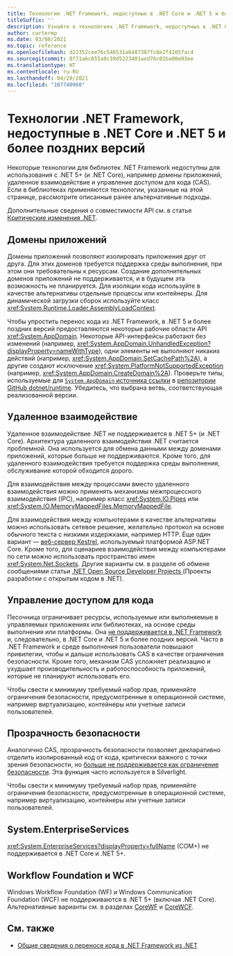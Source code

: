 ```yaml
---
title: Технологии .NET Framework, недоступные в .NET Core и .NET 5 и более поздних версий
titleSuffix: ''
description: Узнайте о технологиях .NET Framework, недоступных в .NET Core и .NET 5.0 и более поздних версий.
author: cartermp
ms.date: 03/08/2021
ms.topic: reference
ms.openlocfilehash: d22352cee76c546531a6487387fc8e2f4105fac4
ms.sourcegitcommit: 8f71a6c655a9c39d5223401aed76c02ba00e03ee
ms.translationtype: HT
ms.contentlocale: ru-RU
ms.lasthandoff: 04/20/2021
ms.locfileid: "107740960"
---
```

# <a name="net-framework-technologies-unavailable-on-net-core-and-net-5"></a>Технологии .NET Framework, недоступные в .NET Core и .NET 5 и более поздних версий

Некоторые технологии для библиотек .NET Framework недоступны для использования с .NET 5+ (и .NET Core), например домены приложений, удаленное взаимодействие и управление доступом для кода (CAS). Если в библиотеках применяются технологии, указанные на этой странице, рассмотрите описанные ранее альтернативные подходы.

Дополнительные сведения о совместимости API см. в статье [Критические изменения .NET](../compatibility/breaking-changes.md).

## <a name="application-domains"></a>Домены приложений

Домены приложений позволяют изолировать приложения друг от друга. Для этих доменов требуется поддержка среды выполнения, при этом они требовательны к ресурсам. Создание дополнительных доменов приложений не поддерживается, и в будущем эта возможность не планируется. Для изоляции кода используйте в качестве альтернативы отдельные процессы или контейнеры. Для динамической загрузки сборок используйте класс <xref:System.Runtime.Loader.AssemblyLoadContext>.

Чтобы упростить перенос кода из .NET Framework, в .NET 5 и более поздних версий предоставляются некоторые рабочие области API <xref:System.AppDomain>. Некоторые API-интерфейсы работают без изменений (например, <xref:System.AppDomain.UnhandledException?displayProperty=nameWithType>), одни элементы не выполняют никаких действий (например, <xref:System.AppDomain.SetCachePath%2A>), а другие создают исключение <xref:System.PlatformNotSupportedException> (например, <xref:System.AppDomain.CreateDomain%2A>). Проверьте типы, используемые для [`System.AppDomain` источника ссылки](https://github.com/dotnet/runtime/blob/main/src/libraries/System.Private.CoreLib/src/System/AppDomain.cs) в [репозитории GitHub dotnet/runtime](https://github.com/dotnet/runtime). Убедитесь, что выбрана ветвь, соответствующая реализованной версии.

## <a name="remoting"></a>Удаленное взаимодействие

Удаленное взаимодействие .NET не поддерживается в .NET 5+ (и .NET Core). Архитектура удаленного взаимодействия .NET считается проблемной. Она используется для обмена данными между доменами приложений, которые больше не поддерживаются. Кроме того, для удаленного взаимодействия требуется поддержка среды выполнения, обслуживание которой обходится дорого.

Для взаимодействия между процессами вместо удаленного взаимодействия можно применять механизмы межпроцессного взаимодействия (IPC), например класс <xref:System.IO.Pipes> или <xref:System.IO.MemoryMappedFiles.MemoryMappedFile>.

Для взаимодействия между компьютерами в качестве альтернативы можно использовать сетевое решение, желательно протокол на основе обычного текста с низкими издержками, например HTTP. Еще один вариант — [веб-сервер Kestrel](/aspnet/core/fundamentals/servers/kestrel), используемый платформой ASP.NET Core. Кроме того, для сценариев взаимодействия между компьютерами по сети можно использовать пространство имен <xref:System.Net.Sockets>. Другие варианты см. в разделе об обмене сообщениями статьи [.NET Open Source Developer Projects ](https://github.com/Microsoft/dotnet/blob/master/dotnet-developer-projects.md#messaging) (Проекты разработки с открытым кодом в .NET).

## <a name="code-access-security-cas"></a>Управление доступом для кода

Песочница ограничивает ресурсы, используемые или выполняемые в управляемых приложениях или библиотеках, на основе среды выполнения или платформы. Она [не поддерживается в .NET Framework](../../framework/misc/code-access-security.md) и, следовательно, в .NET Core и .NET 5 и более поздних версий. Часто в .NET Framework и среде выполнения пользователи повышают привилегии, чтобы и дальше использовать CAS в качестве ограничения безопасности. Кроме того, механизм CAS усложняет реализацию и ухудшает производительность и работоспособность приложений, которые не планируют использовать его.

Чтобы свести к минимуму требуемый набор прав, применяйте ограничения безопасности, предусмотренные в операционной системе, например виртуализацию, контейнеры или учетные записи пользователей.

## <a name="security-transparency"></a>Прозрачность безопасности

Аналогично CAS, прозрачность безопасности позволяет декларативно отделить изолированный код от кода, критически важного с точки зрения безопасности, но [больше не поддерживается как ограничение безопасности](../../framework/misc/security-transparent-code.md). Эта функция часто используется в Silverlight.

Чтобы свести к минимуму требуемый набор прав, применяйте ограничения безопасности, предусмотренные в операционной системе, например виртуализацию, контейнеры или учетные записи пользователей.

## <a name="systementerpriseservices"></a>System.EnterpriseServices

<xref:System.EnterpriseServices?displayProperty=fullName> (COM+) не поддерживается в .NET Core и .NET 5+.

## <a name="workflow-foundation-and-wcf"></a>Workflow Foundation и WCF

Windows Workflow Foundation (WF) и Windows Communication Foundation (WCF) не поддерживаются в .NET 5+ (включая .NET Core). Альтернативные варианты см. в разделах [CoreWF](https://github.com/UiPath/corewf) и [CoreWCF](https://github.com/CoreWCF/CoreWCF).

## <a name="see-also"></a>См. также

- [Общие сведения о переносе кода в .NET Framework из .NET](index.md)
